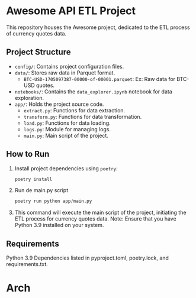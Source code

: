 # Awesome API ETL Project

This repository houses the Awesome project, dedicated to the ETL process of currency quotes data.

## Project Structure

- `config/`: Contains project configuration files.
- `data/`: Stores raw data in Parquet format.
  - `BTC-USD-1705097387-00000-of-00001.parquet`: Ex: Raw data for BTC-USD quotes.
- `notebooks/`: Contains the `data_explorer.ipynb` notebook for data exploration.
- `app/`: Holds the project source code.
  - `extract.py`: Functions for data extraction.
  - `transform.py`: Functions for data transformation.
  - `load.py`: Functions for data loading.
  - `logs.py`: Module for managing logs.
  - `main.py`: Main script of the project.

## How to Run

1. Install project dependencies using `poetry`:
   ```bash
   poetry install

2. Run de main.py script
   ```python
   poetry run python app/main.py

3. This command will execute the main script of the project, initiating the ETL process for currency quotes data.
Note: Ensure that you have Python 3.9 installed on your system.

## Requirements

Python 3.9
Dependencies listed in pyproject.toml, poetry.lock, and requirements.txt.

# Arch
